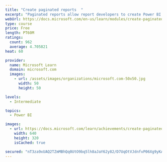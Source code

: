 ```yaml
---
title: "Create paginated reports  "
excerpt: "Paginated reports allow report developers to create Power BI artifacts that have tightly controlled rendering requirements. Paginated reports are ideal for creating sales invoices, receipts, purchase orders, and tabular data. This module will teach you how to create reports, add parameters, and work with tables and charts in paginated reports."
webUrl: https://docs.microsoft.com/en-us/learn/modules/create-paginated-reports-power-bi/
type: course
price: Free
length: PT60M
ratings:
  count: 962
  average: 4.705821
heat: 60

provider:
  name: Microsoft Learn
  domain: microsoft.com
  images:
    - url: /assets/images/organizations/microsoft.com-50x50.jpg
      width: 50
      height: 50

levels:
  - Intermediate

topics:
  - Power BI

images:
  - url: https://docs.microsoft.com/learn/achievements/create-paginated-reports-power-bi-social.png
    width: 640
    height: 320
    isCached: true

secured: "nT3za9xUAQ2TZmMBhQq0UtO9bq5lh8aJaY62y82/D7UqOtVJdnfvP06Xg9yKAKztoDnVDT/88Iv0yl3OYAqtkjrv3S731NlTdkg0obC6S8c4aoq6DsAucge0vc0FW0VTxilb/a/CC6gsm4q3tr2Z6E6mv87xmytShb6hqlSw6NuNAc21fldtS883QIN7+Bx7nTf9dXNDFKZCSWdkAvnxHHIib1PjdTfIWbJlJbPfiZ5I6p1AeHzegtZCemY6Kmjhlufn6gGGANfsRhlP/kd62l8B7Rg2z93Sk3KhXTIGIJXRVtZhZUEE9Q00JF9o96yf2PZyNnqGNntmOrxuTPN6d7vOhU3/qhMj7t7/fj51LLIQzGL7uSYKXuKmZq4BDpUgLCWsDzpISxM0faWoqztS3BVSkOELNSgSAyqpnpwvJbc=;AuLaY2mxY5kL0AFPdFKWsg=="
---
```


